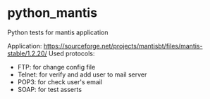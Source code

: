 # python_mantis
Python tests for mantis application

Application: https://sourceforge.net/projects/mantisbt/files/mantis-stable/1.2.20/
Used protocols:
- FTP: for change config file
- Telnet: for verify and add user to mail server
- POP3: for check user's email
- SOAP: for test asserts